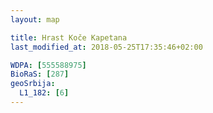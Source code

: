 ```yaml
---
layout: map

title: Hrast Koče Kapetana
last_modified_at: 2018-05-25T17:35:46+02:00

WDPA: [555588975]
BioRaS: [287]
geoSrbija:
  L1_182: [6]
---
```

